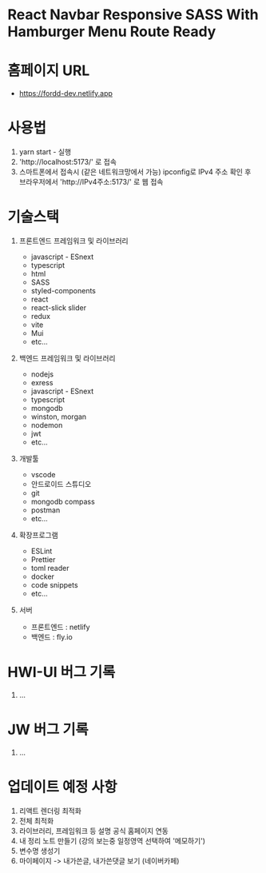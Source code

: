 # React Navbar Responsive SASS With Hamburger Menu Route Ready

# 홈페이지 URL

- https://fordd-dev.netlify.app

# 사용법

1.  yarn start - 실행
2.  'http://localhost:5173/' 로 접속
3.  스마트폰에서 접속시 (같은 네트워크망에서 가능) ipconfig로 IPv4 주소 확인 후 브라우저에서 'http://IPv4주소:5173/' 로 웹 접속

# 기술스택

1.  프론트엔드 프레임워크 및 라이브러리

    - javascript - ESnext
    - typescript
    - html
    - SASS
    - styled-components
    - react
    - react-slick slider
    - redux
    - vite
    - Mui
    - etc...

2.  백엔드 프레임워크 및 라이브러리

    - nodejs
    - exress
    - javascript - ESnext
    - typescript
    - mongodb
    - winston, morgan
    - nodemon
    - jwt
    - etc...

3.  개발툴

    - vscode
    - 안드로이드 스튜디오
    - git
    - mongodb compass
    - postman
    - etc...

4.  확장프로그램

    - ESLint
    - Prettier
    - toml reader
    - docker
    - code snippets
    - etc...

5.  서버

    - 프론트엔드 : netlify
    - 백엔드 : fly.io

# HWI-UI 버그 기록

1. ...

# JW 버그 기록

1. ...

# 업데이트 예정 사항

1. 리액트 렌더링 최적화
2. 전체 최적화
3. 라이브러리, 프레임워크 등 설명 공식 홈페이지 연동
4. 내 정리 노트 만들기 (강의 보는중 일정영역 선택하여 '메모하기')
5. 변수명 생성기
6. 마이페이지 -> 내가쓴글, 내가쓴댓글 보기 (네이버카페)
